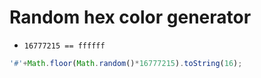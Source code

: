 
# Random hex color generator
* `16777215 == ffffff ` 

```javascript
'#'+Math.floor(Math.random()*16777215).toString(16);
```

